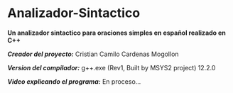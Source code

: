 # Analizador-Sintactico
**Un analizador sintactico para oraciones simples en español realizado en C++**

***Creador del proyecto:***
Cristian Camilo Cardenas Mogollon

***Version del compilador:***
g++.exe (Rev1, Built by MSYS2 project) 12.2.0

***Video explicando el programa:***
En proceso...
